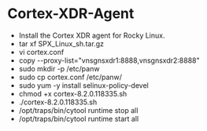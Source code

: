 # Cortex-XDR-Agent
- Install the Cortex XDR agent for Rocky Linux.
- tar xf SPX_Linux_sh.tar.gz
- vi cortex.conf
- copy --proxy-list="vnsgnsxdr1:8888,vnsgnsxdr2:8888"
- sudo mkdir -p /etc/panw
- sudo cp cortex.conf /etc/panw/
- sudo yum -y install selinux-policy-devel
- chmod +x cortex-8.2.0.118335.sh
- ./cortex-8.2.0.118335.sh
- /opt/traps/bin/cytool runtime stop all
- /opt/traps/bin/cytool runtime start all
